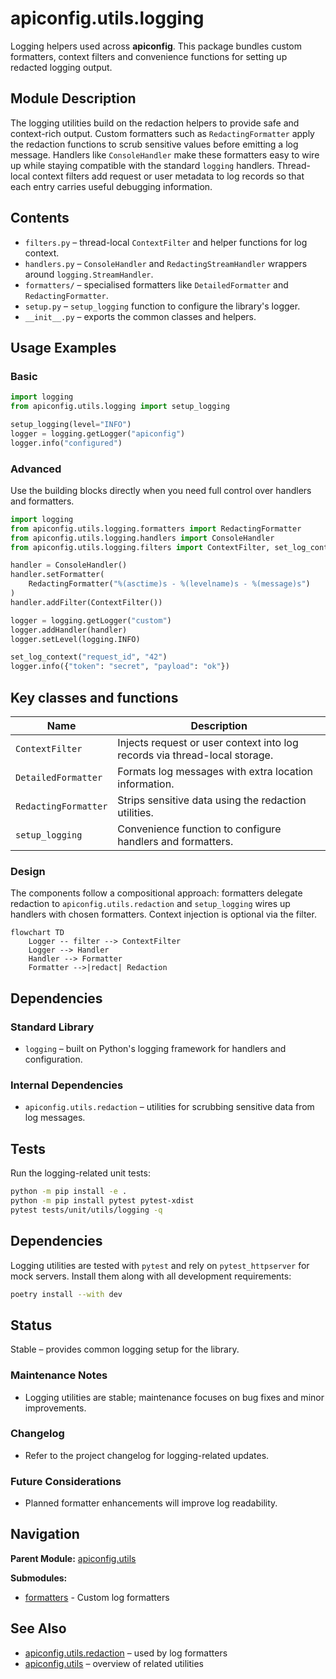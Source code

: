 # apiconfig.utils.logging

Logging helpers used across **apiconfig**. This package bundles custom
formatters, context filters and convenience functions for setting up redacted
logging output.

## Module Description

The logging utilities build on the redaction helpers to provide safe and
context-rich output. Custom formatters such as `RedactingFormatter` apply the
redaction functions to scrub sensitive values before emitting a log message.
Handlers like `ConsoleHandler` make these formatters easy to wire up while
staying compatible with the standard `logging` handlers. Thread-local context
filters add request or user metadata to log records so that each entry carries
useful debugging information.

## Contents
- `filters.py` – thread-local `ContextFilter` and helper functions for log context.
- `handlers.py` – `ConsoleHandler` and `RedactingStreamHandler` wrappers around `logging.StreamHandler`.
- `formatters/` – specialised formatters like `DetailedFormatter` and `RedactingFormatter`.
- `setup.py` – `setup_logging` function to configure the library's logger.
- `__init__.py` – exports the common classes and helpers.

## Usage Examples

### Basic
```python
import logging
from apiconfig.utils.logging import setup_logging

setup_logging(level="INFO")
logger = logging.getLogger("apiconfig")
logger.info("configured")
```

### Advanced
Use the building blocks directly when you need full control over handlers and
formatters.

```python
import logging
from apiconfig.utils.logging.formatters import RedactingFormatter
from apiconfig.utils.logging.handlers import ConsoleHandler
from apiconfig.utils.logging.filters import ContextFilter, set_log_context

handler = ConsoleHandler()
handler.setFormatter(
    RedactingFormatter("%(asctime)s - %(levelname)s - %(message)s")
)
handler.addFilter(ContextFilter())

logger = logging.getLogger("custom")
logger.addHandler(handler)
logger.setLevel(logging.INFO)

set_log_context("request_id", "42")
logger.info({"token": "secret", "payload": "ok"})
```

## Key classes and functions
| Name | Description |
| ---- | ----------- |
| `ContextFilter` | Injects request or user context into log records via thread-local storage. |
| `DetailedFormatter` | Formats log messages with extra location information. |
| `RedactingFormatter` | Strips sensitive data using the redaction utilities. |
| `setup_logging` | Convenience function to configure handlers and formatters. |

### Design
The components follow a compositional approach: formatters delegate redaction to
`apiconfig.utils.redaction` and `setup_logging` wires up handlers with chosen
formatters. Context injection is optional via the filter.

```mermaid
flowchart TD
    Logger -- filter --> ContextFilter
    Logger --> Handler
    Handler --> Formatter
    Formatter -->|redact| Redaction
```

## Dependencies

### Standard Library
- `logging` – built on Python's logging framework for handlers and configuration.

### Internal Dependencies
- `apiconfig.utils.redaction` – utilities for scrubbing sensitive data from log messages.

## Tests
Run the logging-related unit tests:
```bash
python -m pip install -e .
python -m pip install pytest pytest-xdist
pytest tests/unit/utils/logging -q
```

## Dependencies

Logging utilities are tested with `pytest` and rely on `pytest_httpserver` for
mock servers. Install them along with all development requirements:

```bash
poetry install --with dev
```

## Status
Stable – provides common logging setup for the library.

### Maintenance Notes
- Logging utilities are stable; maintenance focuses on bug fixes and minor improvements.

### Changelog
- Refer to the project changelog for logging-related updates.

### Future Considerations
- Planned formatter enhancements will improve log readability.

## Navigation

**Parent Module:** [apiconfig.utils](../README.md)

**Submodules:**
- [formatters](./formatters/README.md) - Custom log formatters

## See Also
- [apiconfig.utils.redaction](../redaction/README.md) – used by log formatters
- [apiconfig.utils](../README.md) – overview of related utilities
